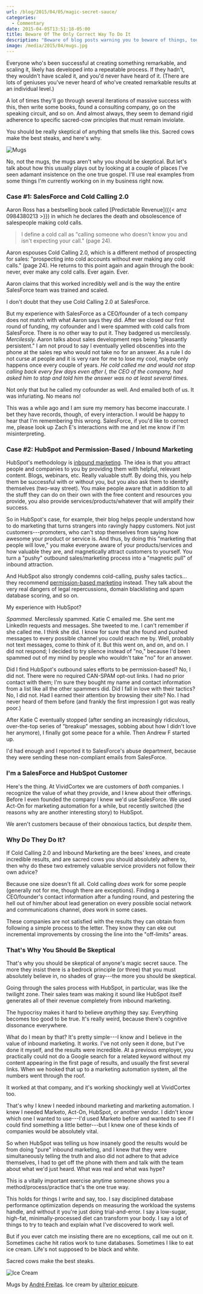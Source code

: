 ```yaml
---
url: /blog/2015/04/05/magic-secret-sauce/
categories:
  - Commentary
date: 2015-04-05T13:51:18-05:00
title: Beware Of The Only Correct Way To Do It
description: "Beware of blog posts warning you to beware of things, too."
image: /media/2015/04/mugs.jpg
---
```


Everyone who's been successful at creating something remarkable, and scaling it,
likely has developed into a repeatable process. If they hadn't, they wouldn't
have scaled it, and you'd never have heard of it. (There are lots of geniuses
you've never heard of who've created remarkable results at an individual level.)

A lot of times they'll go through several iterations of massive success with
this, then write some books, found a consulting company, go on the speaking
circuit, and so on. And almost always, they seem to demand rigid adherence to
specific sacred-cow principles that must remain inviolate.

You should be really skeptical of anything that smells like this. Sacred cows
make the best steaks, and here's why.

![Mugs](/media/2015/04/mugs.jpg)

<!--more-->

No, not the mugs, the mugs aren't why you should be skeptical. But let's talk
about how this usually plays out by looking at a couple of places I've seen
adamant insistence on the one true gospel.  I'll use real examples from some
things I'm currently working on in my business right now.

### Case #1: SalesForce and Cold Calling 2.0

Aaron Ross has a bestselling book called [Predictable
Revenue]({{< amz 0984380213 >}}) in which he
declares the death and obsolescence of salespeople making cold calls.

> I define a cold call as "calling someone who doesn't know you and isn't
> expecting your call." (page 24).

Aaron espouses Cold Calling 2.0, which is a different method of prospecting for
sales: "prospecting into cold accounts without ever making any cold calls."
(page 24). He returns to this point again and again through the book: never,
ever make any cold calls. Ever again. Ever.

Aaron claims that this worked incredibly well and is the way the entire
SalesForce team was trained and scaled.

I don't doubt that they use Cold Calling 2.0 at SalesForce.

But my experience with SalesForce as a CEO/founder of a tech company does
not match with what Aaron says they did. After we closed our first round of
funding, my cofounder and I were spammed with cold calls from SalesForce.
There is no other way to put it. They badgered us mercilessly. *Mercilessly.*
Aaron talks about sales development reps being "pleasantly persistent." I am not
proud to say I eventually yelled obscenities into the phone at the sales rep who
would not take no for an answer. As a rule I do not curse at people and it is
very rare for me to lose my cool, maybe only happens once every couple of years.
*He cold called me and would not stop calling back every few days even after I,
the CEO of the company, had asked him to stop and told him the answer was no at
least several times.*

Not only that but he called my cofounder as well. And emailed both of us. It was
infuriating. No means no!

This was a while ago and I am sure my memory has become inaccurate. I bet they
have records, though, of every interaction. I would be happy to hear that I'm
remembering this wrong. SalesForce, if you'd like to correct me, please look
up Zach E's interactions with me and let me know if I'm misinterpreting.

### Case #2: HubSpot and Permission-Based / Inbound Marketing

HubSpot's methodology is [inbound
marketing](http://www.hubspot.com/inbound-marketing). The idea is that you attract
people and companies to you by providing them with helpful, relevant
content. Blogs, webinars, etc. Really valuable stuff. By doing this, you
help them be successful with or without you, but you also ask them to
identify themselves (two-way street). You make people aware that in addition to all
the stuff they can do on their own with the free content and resources you
provide, you also provide services/products/whatever that will amplify their
success.

So in HubSpot's case, for example, their blog helps people understand how to do
marketing that turns strangers into ravingly happy customers. Not just
customers---promoters, who can't stop themselves from saying how awesome your
product or service is. And thus, by doing this "marketing that people will
love," you make everyone aware of your products/services and how valuable they
are, and magnetically attract customers to yourself. You turn a "pushy" outbound
sales/marketing process into a "magnetic pull" of inbound attraction.

And HubSpot also strongly condemns cold-calling, pushy sales tactics... they
recommend [permission-based
marketing](http://blog.hubspot.com/blog/tabid/6307/bid/30718/15-Tenets-of-Proper-Email-Marketing-Etiquette.aspx)
instead. They talk about the very real dangers of legal repercussions, domain
blacklisting and spam database scoring, and so on.

My experience with HubSpot?

*Spammed.* Mercilessly spammed. Katie C emailed me. She sent me LinkedIn requests
and messages. She tweeted to me. I can't remember if she called me. I think she
did. I know for sure that she found and pushed messages to every possible
channel you could reach me by. Well, probably not text messages, come to think
of it. But this went on, and on, and on. I did not respond; I decided to try
silence instead of "no," because I'd been spammed out of my mind by people who
wouldn't take "no" for an answer.

Did I find HubSpot's outbound sales efforts to be permission-based? No,
I did not. There were no required CAN-SPAM opt-out links. I had no prior contact
with them; I'm sure they bought my name and contact information from a list like
all the other spammers did. Did I fall in love with their tactics? No, I did
not. Had I earned their attention by browsing their site? No. I had never heard
of them before (and frankly the first impression I got was really poor.)

After Katie C eventually stopped (after sending an increasingly ridiculous,
over-the-top series of "breakup" messages, sobbing about how I didn't love her
anymore), I finally got some peace for a while. Then Andrew F started up.

I'd had enough and I reported it to SalesForce's abuse department, because they
were sending these non-compliant emails from SalesForce.

### I'm a SalesForce and HubSpot Customer

Here's the thing. At VividCortex we are customers of *both* companies. I
recognize the value of what they provide, and I knew about their offerings.
Before I even founded the company I knew we'd use SalesForce. We used Act-On
for marketing automation for a while, but recently switched (the reasons why are
another interesting story) to HubSpot.

We aren't customers because of their obnoxious tactics, but *despite* them.

### Why Do They Do It?

If Cold Calling 2.0 and Inbound Marketing are the bees' knees, and create
incredible results, and are sacred cows you should absolutely adhere to, then
why do these two extremely valuable service providers not follow their own
advice?

Because one size doesn't fit all. Cold calling *does* work for some people
(generally not for me, though there are exceptions). Finding a CEO/founder's
contact information after a funding round, and pestering the hell out of him/her
about lead generation on every possible social network and communications
channel, *does* work in some cases.

These companies are not satisfied with the results they can obtain from
following a simple process to the letter. They know they can eke out incremental
improvements by crossing the line into the "off-limits" areas.

### That's Why You Should Be Skeptical

That's why you should be skeptical of anyone's magic secret sauce. The more they
insist there is a bedrock principle (or three) that you must absolutely believe
in, no shades of gray---the more you should be skeptical.

Going through the sales process with HubSpot, in particular, was like the
twilight zone. Their sales team was making it sound like HubSpot itself
generates all of their revenue completely from inbound marketing.

The hypocrisy makes it hard to believe *anything* they say. Everything becomes
too good to be true.  It's really weird, because there's cognitive dissonance
everywhere.

What do I mean by that? It's pretty simple---I know and I believe in the value
of inbound marketing.  It *works.* I've not only seen it done, but I've done it
myself, and the results were incredible. At a previous employer, you practically
could not do a Google search for a related keyword without my content appearing
in the first page of results, and usually the first several links. When we
hooked that up to a marketing automation system, all the numbers went through
the roof.

It worked at that company, and it's working shockingly well at VividCortex too.

That's why I knew I needed inbound marketing and marketing automation. I knew I
needed Marketo, Act-On, HubSpot, or another vendor. I didn't know which one I
wanted to use---I'd used Marketo before and wanted to see if I could find
something a little better---but I knew one of these kinds of companies would be
absolutely vital.

So when HubSpot was telling us how insanely good the results would be from doing
"pure" inbound marketing, and I knew that they were simultaneously telling the
truth and also did not adhere to that advice themselves, I had to get off the
phone with them and talk with the team about what we'd just heard. What was real
and what was hype?

This is a vitally important exercise anytime someone shows you a
method/process/practice that's the one true way.

This holds for things I write and say, too. I say disciplined database
performance optimization depends on measuring the workload the systems handle,
and without it you're just doing trial-and-error. I say a low-sugar, high-fat,
minimally-processed diet can transform your body. I say a lot of things to try
to teach and explain what I've discovered to work well.

But if you ever catch me insisting there are no exceptions, call me out on it.
Sometimes cache hit ratios work to tune databases. Sometimes I like to eat ice
cream. Life's not supposed to be black and white.

Sacred cows make the best steaks.

![Ice Cream](/media/2015/04/ice-cream.jpg)

Mugs by [André Freitas](https://unsplash.com/andrekerygma). Ice cream by
[ulterior epicure](https://www.flickr.com/photos/ulteriorepicure/364899832/).
